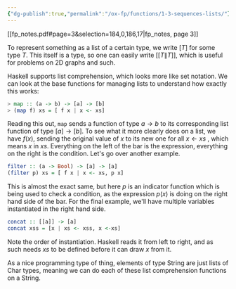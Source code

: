 ```yaml
---
{"dg-publish":true,"permalink":"/ox-fp/functions/1-3-sequences-lists/"}
---
```


[[fp_notes.pdf#page=3&selection=184,0,186,17|fp_notes, page 3]]

To represent something as a list of a certain type, we write $[T]$ for some type $T$. This itself is a type, so one can easily write $[[T\|T]]$, which is useful for problems on 2D graphs and such.

Haskell supports list comprehension, which looks more like set notation. We can look at the base functions for managing lists to understand how exactly this works:

```haskell
> map :: (a -> b) -> [a] -> [b]
> (map f) xs = [ f x | x <- xs] 
```

Reading this out, `map` sends a function of type $a \to b$ to its corresponding list function of type $[a] \to [b].$ To see what it more clearly does on a list, we have $f(x)$, sending the original value of $x$ to its new one for all $x \leftarrow xs$  , which means $x$ in $xs$. Everything on the left of the bar is the expression, everything on the right is the condition. Let's go over another example.

```haskell
filter :: (a -> Bool) -> [a] -> [a]
(filter p) xs = [ f x | x <- xs, p x]
```

This is almost the exact same, but here $p$ is an indicator function which is being used to check a condition, as the expression $p(x)$ is doing on the right hand side of the bar. For the final example, we'll have multiple variables instantiated in the right hand side.

```haskell
concat :: [[a]] -> [a]
concat xss = [x | xs <- xss, x <-xs]
```

Note the order of instantiation. Haskell reads it from left to right, and as such needs $xs$ to be defined before it can draw $x$ from it.

As a nice programming type of thing, elements of type String are just lists of Char types, meaning we can do each of these list comprehension functions on a String.
